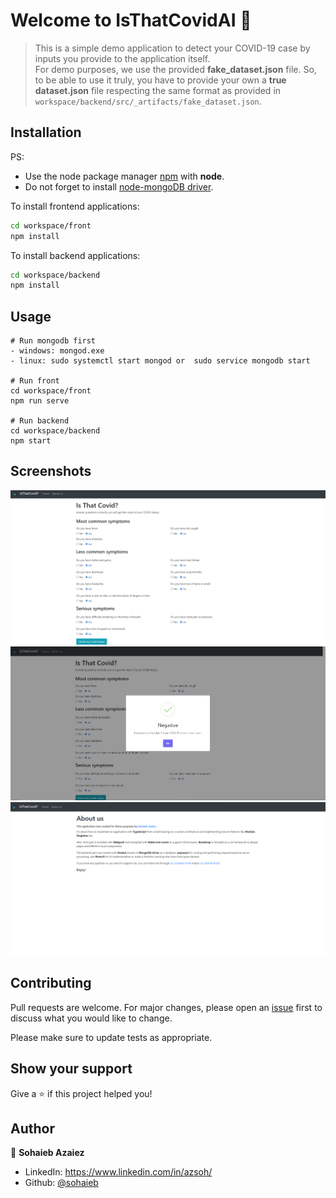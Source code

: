 # Welcome to IsThatCovidAI 👋

> This is a simple demo application to detect your COVID-19 case by inputs you provide to the application itself.<br />
For demo purposes, we use the provided **fake_dataset.json** file. 
So, to be able to use it truly, you have to provide your own a **true dataset.json** file respecting the same format as provided in `workspace/backend/src/_artifacts/fake_dataset.json`. 

## Installation

PS: 
- Use the node package manager [npm](https://nodejs.org/en/download/) with **node**.
- Do not forget to install [node-mongoDB driver](https://mongodb.github.io/node-mongodb-native/). 


To install frontend applications:

```bash
cd workspace/front
npm install
```

To install backend applications:

```bash
cd workspace/backend
npm install
```
## Usage

```
# Run mongodb first
- windows: mongod.exe
- linux: sudo systemctl start mongod or  sudo service mongodb start

# Run front
cd workspace/front
npm run serve

# Run backend
cd workspace/backend
npm start
```

## Screenshots

![Home Page](screenshots/1.PNG?raw=true "Title")
![Home Page Get Result](screenshots/2.PNG?raw=true "Title")
![About Us Page](screenshots/3.PNG?raw=true "Title")

## Contributing
Pull requests are welcome. For major changes, please open an [issue](https://github.com/sohaieb/IsThatCovidAI/pulls) first to discuss what you would like to change.

Please make sure to update tests as appropriate.

## Show your support

Give a ⭐️ if this project helped you!

## Author
👤 **Sohaieb Azaiez**

* LinkedIn: https://www.linkedin.com/in/azsoh/
* Github: [@sohaieb](https://github.com/sohaieb)
